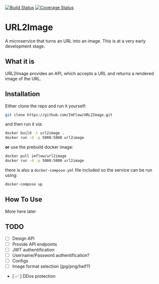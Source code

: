 [![Build Status](https://travis-ci.org/ImFlow/URL2Image.svg?branch=master)](https://travis-ci.org/ImFlow/URL2Image)
[![Coverage Status](https://coveralls.io/repos/github/ImFlow/URL2Image/badge.svg?branch=master)](https://coveralls.io/github/ImFlow/URL2Image?branch=master)
# URL2Image
A microservice that turns an URL into an image.
This is at a very early development stage.

## What it is
URL2Image provides an API, which accepts a URL and returns a rendered image of the URL.

## Installation
Either clone the repo and run it yourself:
```bash
git clone https://github.com/ImFlow/URL2Image.git
```
and then run it via:
```bash 
docker build -t url2image .
docker run -d -p 5000:5000 url2image
```
**or** 
use the prebuild docker image:
```bash
docker pull imflow/url2image
docker run -d -p 5000:5000 url2image
```
there is also a `docker-compose.yml` file included so the service can be run using:
```bash
docker-compose up
```

## How To Use
More here later

## TODO
- [ ] Design API
- [ ] Provide API endpoints
- [ ] JWT authentification
- [ ] Username/Password authentification?
- [ ] Configs
- [ ] Image format selection (jpg/png/heif?)
- [ :white_check_mark: ] DDos protection
